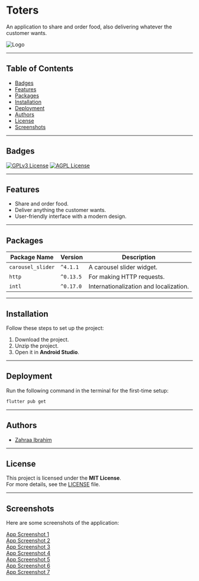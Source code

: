 # Toters

An application to share and order food, also delivering whatever the customer wants.

![Logo](https://planet-switch.com/assets/images/webp/section_headers/toters_logo.webp)

---

## Table of Contents
- [Badges](#badges)
- [Features](#features)
- [Packages](#packages)
- [Installation](#installation)
- [Deployment](#deployment)
- [Authors](#authors)
- [License](#license)
- [Screenshots](#screenshots)

---

## Badges
[![GPLv3 License](https://img.shields.io/badge/Flutter-3.3.2-9cf)](https://opensource.org/licenses/)
[![AGPL License](https://img.shields.io/badge/Node%20js-16.17.0-green)](http://www.gnu.org/licenses/agpl-3.0)

---

## Features
- Share and order food.
- Deliver anything the customer wants.
- User-friendly interface with a modern design.

---

## Packages

| Package Name       | Version   | Description                          |
|--------------------|-----------|--------------------------------------|
| `carousel_slider`  | `^4.1.1`  | A carousel slider widget.            |
| `http`             | `^0.13.5` | For making HTTP requests.            |
| `intl`             | `^0.17.0` | Internationalization and localization.|

---

## Installation

Follow these steps to set up the project:

1. Download the project.
2. Unzip the project.
3. Open it in **Android Studio**.

---

## Deployment

Run the following command in the terminal for the first-time setup:

```bash
flutter pub get
```

---

## Authors

- [Zahraa Ibrahim](https://github.com/zahrra55)

---

## License

This project is licensed under the **MIT License**.  
For more details, see the [LICENSE](https://choosealicense.com/licenses/mit/) file.

---

## Screenshots

Here are some screenshots of the application:

[App Screenshot 1](blob/master/screenshots/1.jpg)  
[App Screenshot 2](https://github.com/zahrra55/Toters_clone/blob/master/screenshots/2.jpg)  
[App Screenshot 3](https://github.com/zahrra55/Toters_clone/blob/master/screenshots/3.jpg)  
[App Screenshot 4](https://github.com/zahrra55/Toters_clone/blob/master/screenshots/4.jpg)  
[App Screenshot 5](https://github.com/zahrra55/Toters_clone/blob/master/screenshots/5.jpg)  
[App Screenshot 6](https://github.com/zahrra55/Toters_clone/blob/master/screenshots/6.jpg)  
[App Screenshot 7](https://github.com/zahrra55/Toters_clone/blob/master/screenshots/7.jpg)